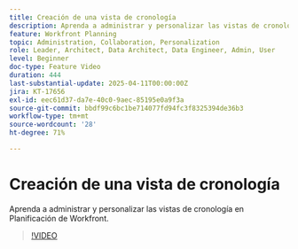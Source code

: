 ```yaml
---
title: Creación de una vista de cronología
description: Aprenda a administrar y personalizar las vistas de cronología en Planificación de Workfront.
feature: Workfront Planning
topic: Administration, Collaboration, Personalization
role: Leader, Architect, Data Architect, Data Engineer, Admin, User
level: Beginner
doc-type: Feature Video
duration: 444
last-substantial-update: 2025-04-11T00:00:00Z
jira: KT-17656
exl-id: eec61d37-da7e-40c0-9aec-85195e0a9f3a
source-git-commit: bbdf99c6bc1be714077fd94fc3f8325394de36b3
workflow-type: tm+mt
source-wordcount: '28'
ht-degree: 71%

---
```


# Creación de una vista de cronología

Aprenda a administrar y personalizar las vistas de cronología en Planificación de Workfront.

>[!VIDEO](https://video.tv.adobe.com/v/3457601/?learn=on&enablevpops=1)
